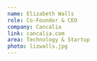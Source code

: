 ```yaml
---
name: Elizabeth Walls
role: Co-Founder & CEO
company: Cancalia
link: cancalia.com
area: Technology & Startup
photo: lizwalls.jpg
---
```



